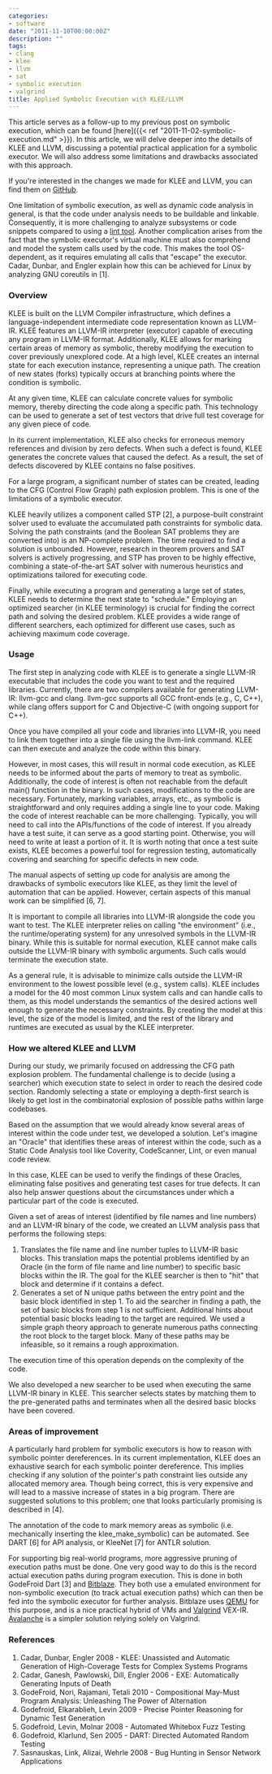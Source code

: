 ```yaml
---
categories:
- software
date: "2011-11-10T00:00:00Z"
description: ""
tags:
- clang
- klee
- llvm
- sat
- symbolic execution
- valgrind
title: Applied Symbolic Execution with KLEE/LLVM
---
```


This article serves as a follow-up to my previous post on symbolic execution, which can be found [here]({{< ref "2011-11-02-symbolic-execution.md" >}}). In this article, we will delve deeper into the details of KLEE and LLVM, discussing a potential practical application for a symbolic executor. We will also address some limitations and drawbacks associated with this approach.

If you're interested in the changes we made for KLEE and LLVM, you can find them on [GitHub](https://github.com/martintrojer/symbolic-execution).

One limitation of symbolic execution, as well as dynamic code analysis in general, is that the code under analysis needs to be buildable and linkable. Consequently, it is more challenging to analyze subsystems or code snippets compared to using a [lint tool](http://en.wikipedia.org/wiki/Lint_(software)). Another complication arises from the fact that the symbolic executor's virtual machine must also comprehend and model the system calls used by the code. This makes the tool OS-dependent, as it requires emulating all calls that "escape" the executor. Cadar, Dunbar, and Engler explain how this can be achieved for Linux by analyzing GNU coreutils in \[1\].

### Overview
KLEE is built on the LLVM Compiler infrastructure, which defines a language-independent intermediate code representation known as LLVM-IR. KLEE features an LLVM-IR interpreter (executor) capable of executing any program in LLVM-IR format. Additionally, KLEE allows for marking certain areas of memory as symbolic, thereby modifying the execution to cover previously unexplored code. At a high level, KLEE creates an internal state for each execution instance, representing a unique path. The creation of new states (forks) typically occurs at branching points where the condition is symbolic.

At any given time, KLEE can calculate concrete values for symbolic memory, thereby directing the code along a specific path. This technology can be used to generate a set of test vectors that drive full test coverage for any given piece of code.

In its current implementation, KLEE also checks for erroneous memory references and division by zero defects. When such a defect is found, KLEE generates the concrete values that caused the defect. As a result, the set of defects discovered by KLEE contains no false positives.

For a large program, a significant number of states can be created, leading to the CFG (Control Flow Graph) path explosion problem. This is one of the limitations of a symbolic executor.

KLEE heavily utilizes a component called STP \[2\], a purpose-built constraint solver used to evaluate the accumulated path constraints for symbolic data. Solving the path constraints (and the Boolean SAT problems they are converted into) is an NP-complete problem. The time required to find a solution is unbounded. However, research in theorem provers and SAT solvers is actively progressing, and STP has proven to be highly effective, combining a state-of-the-art SAT solver with numerous heuristics and optimizations tailored for executing code.

Finally, while executing a program and generating a large set of states, KLEE needs to determine the next state to "schedule." Employing an optimized searcher (in KLEE terminology) is crucial for finding the correct path and solving the desired problem. KLEE provides a wide range of different searchers, each optimized for different use cases, such as achieving maximum code coverage.

### Usage
The first step in analyzing code with KLEE is to generate a single LLVM-IR executable that includes the code you want to test and the required libraries. Currently, there are two compilers available for generating LLVM-IR: llvm-gcc and clang. llvm-gcc supports all GCC front-ends (e.g., C, C++), while clang offers support for C and Objective-C (with ongoing support for C++).

Once you have compiled all your code and libraries into LLVM-IR, you need to link them together into a single file using the llvm-link command. KLEE can then execute and analyze the code within this binary.

However, in most cases, this will result in normal code execution, as KLEE needs to be informed about the parts of memory to treat as symbolic. Additionally, the code of interest is often not reachable from the default main() function in the binary. In such cases, modifications to the code are necessary. Fortunately, marking variables, arrays, etc., as symbolic is straightforward and only requires adding a single line to your code. Making the code of interest reachable can be more challenging. Typically, you will need to call into the APIs/functions of the code of interest. If you already have a test suite, it can serve as a good starting point. Otherwise, you will need to write at least a portion of it. It is worth noting that once a test suite exists, KLEE becomes a powerful tool for regression testing, automatically covering and searching for specific defects in new code.

The manual aspects of setting up code for analysis are among the drawbacks of symbolic executors like KLEE, as they limit the level of automation that can be applied. However, certain aspects of this manual work can be simplified \[6, 7\].

It is important to compile all libraries into LLVM-IR alongside the code you want to test. The KLEE interpreter relies on calling "the environment" (i.e., the runtime/operating system) for any unresolved symbols in the LLVM-IR binary. While this is suitable for normal execution, KLEE cannot make calls outside the LLVM-IR binary with symbolic arguments. Such calls would terminate the execution state.

As a general rule, it is advisable to minimize calls outside the LLVM-IR environment to the lowest possible level (e.g., system calls). KLEE includes a model for the 40 most common Linux system calls and can handle calls to them, as this model understands the semantics of the desired actions well enough to generate the necessary constraints. By creating the model at this level, the size of the model is limited, and the rest of the library and runtimes are executed as usual by the KLEE interpreter.

### How we altered KLEE and LLVM
During our study, we primarily focused on addressing the CFG path explosion problem. The fundamental challenge is to decide (using a searcher) which execution state to select in order to reach the desired code section. Randomly selecting a state or employing a depth-first search is likely to get lost in the combinatorial explosion of possible paths within large codebases.

Based on the assumption that we would already know several areas of interest within the code under test, we developed a solution. Let's imagine an "Oracle" that identifies these areas of interest within the code, such as a Static Code Analysis tool like Coverity, CodeScanner, Lint, or even manual code review.

In this case, KLEE can be used to verify the findings of these Oracles, eliminating false positives and generating test cases for true defects. It can also help answer questions about the circumstances under which a particular part of the code is executed.

Given a set of areas of interest (identified by file names and line numbers) and an LLVM-IR binary of the code, we created an LLVM analysis pass that performs the following steps:

1. Translates the file name and line number tuples to LLVM-IR basic blocks. This translation maps the potential problems identified by an Oracle (in the form of file name and line number) to specific basic blocks within the IR. The goal for the KLEE searcher is then to "hit" that block and determine if it contains a defect.
2. Generates a set of N unique paths between the entry point and the basic block identified in step 1. To aid the searcher in finding a path, the set of basic blocks from step 1 is not sufficient. Additional hints about potential basic blocks leading to the target are required. We used a simple graph theory approach to generate numerous paths connecting the root block to the target block. Many of these paths may be infeasible, so it remains a rough approximation.

The execution time of this operation depends on the complexity of the code.

We also developed a new searcher to be used when executing the same LLVM-IR binary in KLEE. This searcher selects states by matching them to the pre-generated paths and terminates when all the desired basic blocks have been covered.

### Areas of improvement
A particularly hard problem for symbolic executors is how to reason with symbolic pointer dereferences. In its current implementation, KLEE does an exhaustive search for each symbolic pointer dereference. This implies checking if any solution of the pointer's path constraint lies outside any allocated memory area. Though being correct, this is very expensive and will lead to a massive increase of states in a big program. There are suggested solutions to this problem; one that looks particularly promising is described in \[4\].

The annotation of the code to mark memory areas as symbolic (i.e. mechanically inserting the klee_make_symbolic) can be automated. See DART \[6\] for API analysis, or KleeNet \[7\] for ANTLR solution.

For supporting big real-world programs, more aggressive pruning of execution paths must be done. One very good way to do this is the record actual execution paths during program execution. This is done in both GodeFroid Dart \[3\] and [Bitblaze](http://bitblaze.cs.berkeley.edu/). They both use a emulated environment for non-symbolic execution (to track actual execution paths) which can then be fed into the symbolic executor for further analysis. Bitblaze uses [QEMU](http://wiki.qemu.org/Main_Page) for this purpose, and is a nice practical hybrid of VMs and [Valgrind](http://valgrind.org/) VEX-IR. [Avalanche](http://code.google.com/p/avalanche/wiki/Avalanche) is a simpler solution relying solely on Valgrind.

### References

1. Cadar, Dunbar, Engler 2008 - KLEE: Unassisted and Automatic Generation of High-Coverage Tests for Complex Systems Programs
1. Cadar, Ganesh, Pawlowski, Dill, Engler 2006 - EXE: Automatically Generating Inputs of Death
1. GodeFroid, Nori, Rajamani, Tetali 2010 - Compositional May-Must Program Analysis: Unleashing The Power of Alternation
1. Godefroid, Elkarablieh, Levin 2009 - Precise Pointer Reasoning for Dynamic Test Generation
1. Godefroid, Levin, Molnar 2008 - Automated Whitebox Fuzz Testing
1. Godefroid, Klarlund, Sen 2005 - DART: Directed Automated Random Testing
1. Sasnauskas, Link, Alizai, Wehrle 2008 - Bug Hunting in Sensor Network Applications
